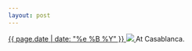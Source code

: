 ```yaml
---
layout: post
---
```


<p>
  <a href="/483">
    <time>{{ page.date | date: "%e %B %Y" }}</time>
    <img src="{{ site.assets_url }}/483.jpg">
  </a>
  At Casablanca.
</p>
